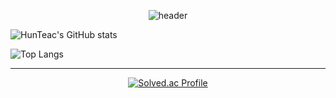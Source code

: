 <div align="center">

  
![header](https://capsule-render.vercel.app/api?type=waving&color=gradient&height=200&section=header&text=👨‍💻HunTeac&fontSize=60&fontColor=ffffff&fontAlign=80)


</div>


![HunTeac's GitHub stats](https://github-readme-stats.vercel.app/api?username=HunTeac&show_icons=true&theme=tokyonight)

![Top Langs](https://github-readme-stats.vercel.app/api/top-langs/?username=HunTeac&layout=compact)



------------

<div align="center">


  
[![Solved.ac Profile](http://mazassumnida.wtf/api/v2/generate_badge?boj=98cline)](https://solved.ac/98cline/)  

</div>
